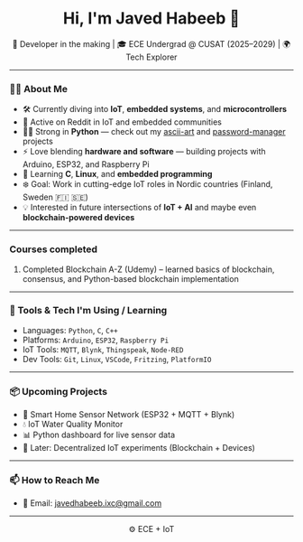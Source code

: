 <h1 align="center">Hi, I'm Javed Habeeb 👋</h1>

<p align="center">
  🚀 Developer in the making | 🎓 ECE Undergrad @ CUSAT (2025–2029) | 🌍 Tech Explorer
</p>

---

### 👨‍💻 About Me

- 🛠️ Currently diving into **IoT**, **embedded systems**, and **microcontrollers**
- 🔴 Active on Reddit in IoT and embedded communities
- 👨‍💻 Strong in **Python** — check out my [ascii-art](https://github.com/javed-habeeb/ascii_art) and [password-manager](https://github.com/javed-habeeb/password-manager) projects
- ⚡ Love blending **hardware and software** — building projects with Arduino, ESP32, and Raspberry Pi
- 🌱 Learning **C**, **Linux**, and **embedded programming**
- ❄️ Goal: Work in cutting-edge IoT roles in Nordic countries (Finland, Sweden 🇫🇮 🇸🇪)
- 💡 Interested in future intersections of **IoT + AI** and maybe even **blockchain-powered devices**

---

### Courses completed
1. Completed Blockchain A-Z (Udemy) – learned basics of blockchain, consensus, and Python-based blockchain implementation

---

### 🔧 Tools & Tech I'm Using / Learning

- Languages: `Python`, `C`, `C++`
- Platforms: `Arduino`, `ESP32`, `Raspberry Pi`
- IoT Tools: `MQTT`, `Blynk`, `Thingspeak`, `Node-RED`
- Dev Tools: `Git`, `Linux`, `VSCode`, `Fritzing`, `PlatformIO`

---

### 📦 Upcoming Projects

- 📡 Smart Home Sensor Network (ESP32 + MQTT + Blynk)
- 💧 IoT Water Quality Monitor
- 📊 Python dashboard for live sensor data
- 🔐 Later: Decentralized IoT experiments (Blockchain + Devices)

---

### 📫 How to Reach Me

- 📨 Email: javedhabeeb.ixc@gmail.com
  
---

<p align="center">
  ⚙️ ECE + IoT 
</p>
